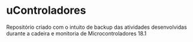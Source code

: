# uControladores
Repositório criado com o intuito de backup das atividades desenvolvidas durante a cadeira e monitoria de Microcontroladores 18.1
